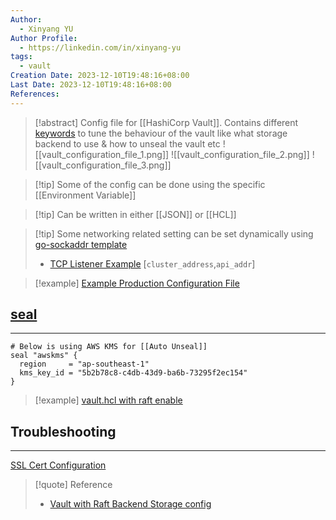 ```yaml
---
Author:
  - Xinyang YU
Author Profile:
  - https://linkedin.com/in/xinyang-yu
tags:
  - vault
Creation Date: 2023-12-10T19:48:16+08:00
Last Date: 2023-12-10T19:48:16+08:00
References:
---
```

>[!abstract] Config file for [[HashiCorp Vault]]. Contains different [keywords](https://developer.hashicorp.com/vault/docs/configuration#parameters) to tune the behaviour of the vault like what storage backend to use & how to unseal the vault etc
>![[vault_configuration_file_1.png]]
>![[vault_configuration_file_2.png]]
>![[vault_configuration_file_3.png]]

>[!tip] Some of the config can be done using the specific [[Environment Variable]]

>[!tip] Can be written in either [[JSON]] or [[HCL]]

>[!tip] Some networking related setting can be set dynamically using [go-sockaddr template](https://pkg.go.dev/github.com/hashicorp/go-sockaddr/template)
>- [TCP Listener Example](https://developer.hashicorp.com/vault/docs/configuration/listener/tcp#tcp-listener-parameters)  [``cluster_address``,``api_addr``]

>[!example] [Example Production Configuration File](https://github.com/btkrausen/hashicorp/blob/master/vault/config_files/vault.hcl)

## [seal](https://developer.hashicorp.com/vault/docs/configuration/seal/awskms)
---
```hcl
# Below is using AWS KMS for [[Auto Unseal]]
seal "awskms" {
  region     = "ap-southeast-1"
  kms_key_id = "5b2b78c8-c4db-43d9-ba6b-73295f2ec154"
}
```

>[!example] [vault.hcl with raft enable](https://chat.openai.com/share/3e1552ae-fdac-41b0-8393-c01c431df92c)

## Troubleshooting
---
[SSL Cert Configuration](https://github.com/terraform-google-modules/terraform-google-vault/issues/19)

>[!quote] Reference
>- [Vault with Raft Backend Storage config](https://developer.hashicorp.com/vault/docs/configuration/storage/raft)